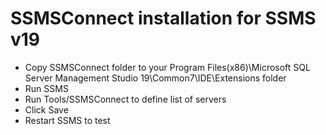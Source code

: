 # SSMSConnect installation for SSMS v19

- Copy SSMSConnect folder to your Program Files(x86)\Microsoft SQL Server Management Studio 19\Common7\IDE\Extensions folder
- Run SSMS
- Run Tools/SSMSConnect to define list of servers
- Click Save
- Restart SSMS to test
